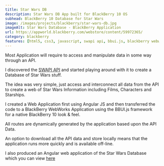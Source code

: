 ```yaml
---
title: Star Wars DB
description: Star Wars DB App built for BlackBerry 10 OS
subhead: BlackBerry 10 Database for Star Wars
image: /images/projects/blackberry/star-wars-db.jpg
imageAlt: Star Wars Database - BlackBerry Application
url: https://appworld.blackberry.com/webstore/content/59972365/
category: blackberry
features: [html5, css3, javascript, swapi api, bbui.js, blackberry webworks]
---
```


Most Application will require to access and manipulate data in some way through
an API.

I discovered the [SWAPI API](http://swapi.co "SWAPI") and started playing around with it to create a Database of Star Wars stuff.

The idea was very simple, just access and interconnect all data from the API to create a web of Star Wars Information including Films, Characters and Starships.

I created a Web Application first using Angular JS and then transferred the code to a BlackBerry WebWorks Application using the BBUI.js framework for a native BlackBerry 10 look & feel.

All routes are dynamically generated by the application based upon the API Data.

An option to download all the API data and store locally means that the application runs more quickly and is available off-line.

I also produced an Angular web application of the Star Wars Database which you can view [here](https://forbesg.github.io/star-wars-db/ "Star Wars DB")
